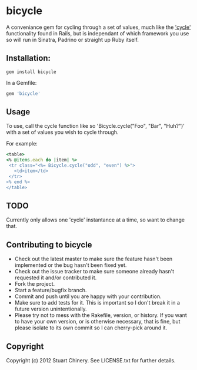 bicycle
=======

A conveniance gem for cycling through a set of values, much like the ['cycle'](http://api.rubyonrails.org/classes/ActionView/Helpers/TextHelper.html#method-i-cycle) functionality found in Rails, but is independant of which framework you use so will run in Sinatra, Padrino or straight up Ruby itself.

Installation:
-------------

```
gem install bicycle
```

In a Gemfile:

```ruby
gem 'bicycle'
```

Usage
-----

To use, call the cycle function like so 'Bicycle.cycle("Foo", "Bar", "Huh?")' with a set of values you wish to cycle through.

For example:

```ruby
<table>
<% @items.each do |item| %>
 <tr class="<%= Bicycle.cycle("odd", "even") %>">
   <td>item</td>
 </tr>
<% end %>
</table>
```

TODO
----

Currently only allows one 'cycle' instantance at a time, so want to change that.

Contributing to bicycle
-----------------------

* Check out the latest master to make sure the feature hasn't been implemented or the bug hasn't been fixed yet.
* Check out the issue tracker to make sure someone already hasn't requested it and/or contributed it.
* Fork the project.
* Start a feature/bugfix branch.
* Commit and push until you are happy with your contribution.
* Make sure to add tests for it. This is important so I don't break it in a future version unintentionally.
* Please try not to mess with the Rakefile, version, or history. If you want to have your own version, or is otherwise necessary, that is fine, but please isolate to its own commit so I can cherry-pick around it.

Copyright
---------

Copyright (c) 2012 Stuart Chinery. See LICENSE.txt for
further details.


